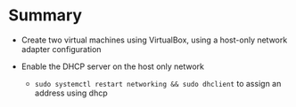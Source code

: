 # Summary

- Create two virtual machines using VirtualBox, using a host-only network adapter configuration

- Enable the DHCP server on the host only network

  - `sudo systemctl restart networking && sudo dhclient` to assign an address using dhcp
